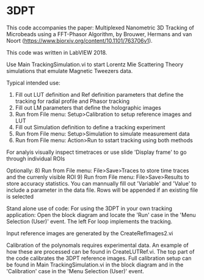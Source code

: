 # 3DPT

This code accompanies the paper: Multiplexed Nanometric 3D Tracking of Microbeads using a FFT-Phasor Algorithm, by Brouwer, Hermans and van Noort (https://www.biorxiv.org/content/10.1101/763706v1).

This code was written in LabVIEW 2018.

Use Main TrackingSimulation.vi to start Lorentz Mie Scattering Theory simulations that emulate Magnetic Tweezers data.

Typical intended use:
1) Fill out LUT definition and Ref definition parameters that define the tracking for radial profile and Phasor tracking
2) Fill out LM parameters that define the holographic images
3) Run from File menu: Setup>Calibration to setup reference images and LUT
5) Fill out Simulation definition to define a tracking experiment
6) Run from File menu: Setup>Simulation to simulate measurement data
7) Run from File menu: Action>Run to sstart tracking using both methods

For analyis visually inspect timetraces or use slide 'Display frame' to go through individual ROIs

Optionally:
8) Run from File menu: File>Save>Traces to store time traces and the currenly visible ROI
9) Run from File menu: File>Save>Results to store accuracy statistics. You can mannually fill out 'Variable' and 'Value' to include a parameter in the data file. Rows will be appended if an existing file is selected


Stand alone use of code:
For using the 3DPT in your own tracking application: Open the block diagram and locate the 'Run' case in the 'Menu Selection (User)' event. The left For loop implements the tracking.

Input reference images are generated by the CreateRefImages2.vi

Calibration of the polynomals requires experimental data. An example of how these are processed can be found in CreateLUTRef.vi. The top part of the code calibrates the 3DPT reference images. Full calibration setup can be found in Main TrackingSimulation.vi in the block diagram and in the 'Calibration' case in the 'Menu Selection (User)' event.
